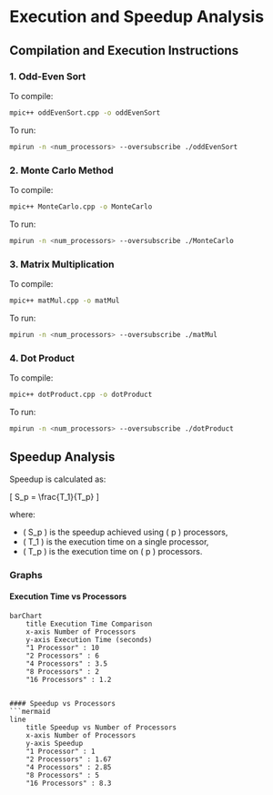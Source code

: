 # Execution and Speedup Analysis

## Compilation and Execution Instructions

### 1. Odd-Even Sort
To compile:
```bash
mpic++ oddEvenSort.cpp -o oddEvenSort
```
To run:
```bash
mpirun -n <num_processors> --oversubscribe ./oddEvenSort
```

### 2. Monte Carlo Method
To compile:
```bash
mpic++ MonteCarlo.cpp -o MonteCarlo
```
To run:
```bash
mpirun -n <num_processors> --oversubscribe ./MonteCarlo
```

### 3. Matrix Multiplication
To compile:
```bash
mpic++ matMul.cpp -o matMul
```
To run:
```bash
mpirun -n <num_processors> --oversubscribe ./matMul
```

### 4. Dot Product
To compile:
```bash
mpic++ dotProduct.cpp -o dotProduct
```
To run:
```bash
mpirun -n <num_processors> --oversubscribe ./dotProduct
```

## Speedup Analysis
Speedup is calculated as:

\[ S_p = \frac{T_1}{T_p} \]

where:
- \( S_p \) is the speedup achieved using \( p \) processors,
- \( T_1 \) is the execution time on a single processor,
- \( T_p \) is the execution time on \( p \) processors.

### Graphs
#### Execution Time vs Processors

```mermaid
barChart
    title Execution Time Comparison
    x-axis Number of Processors
    y-axis Execution Time (seconds)
    "1 Processor" : 10
    "2 Processors" : 6
    "4 Processors" : 3.5
    "8 Processors" : 2
    "16 Processors" : 1.2


#### Speedup vs Processors
```mermaid
line
    title Speedup vs Number of Processors
    x-axis Number of Processors
    y-axis Speedup
    "1 Processor" : 1
    "2 Processors" : 1.67
    "4 Processors" : 2.85
    "8 Processors" : 5
    "16 Processors" : 8.3
```

